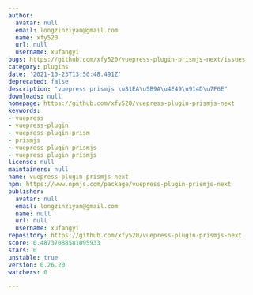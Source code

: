 ```yaml
---
author:
  avatar: null
  email: longzinziyan@gmail.com
  name: xfy520
  url: null
  username: xufangyi
bugs: https://github.com/xfy520/vuepress-plugin-prismjs-next/issues
category: plugins
date: '2021-10-23T13:50:48.491Z'
deprecated: false
description: "vuepress prismjs \u81EA\u5B9A\u4E49\u914D\u7F6E"
downloads: null
homepage: https://github.com/xfy520/vuepress-plugin-prismjs-next
keywords:
- vuepress
- vuepress-plugin
- vuepress-plugin-prism
- prismjs
- vuepress-plugin-prismjs
- vuepress plugin prismjs
license: null
maintainers: null
name: vuepress-plugin-prismjs-next
npm: https://www.npmjs.com/package/vuepress-plugin-prismjs-next
publisher:
  avatar: null
  email: longzinziyan@gmail.com
  name: null
  url: null
  username: xufangyi
repository: https://github.com/xfy520/vuepress-plugin-prismjs-next
score: 0.48737088581095933
stars: 0
unstable: true
version: 0.26.20
watchers: 0

---
```


